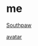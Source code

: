 # me

[Southpaw](https://mega.nz/file/9nZwALwA#J7n17tUmym6prLOQPNeAxxOfdGfCSX0SUfcpZOL5jLA)

[avatar](https://gofile.io/d/hgXmj5)
